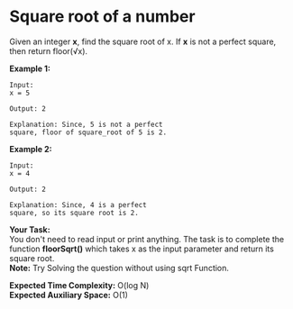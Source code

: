 # Square root of a number 

Given an integer **x**, find the square root of x. If **x** is not a perfect square, then return floor(√x).


**Example 1:**
```
Input:
x = 5

Output: 2

Explanation: Since, 5 is not a perfect 
square, floor of square_root of 5 is 2.
```
**Example 2:**
```
Input:
x = 4

Output: 2

Explanation: Since, 4 is a perfect 
square, so its square root is 2.
``` 

**Your Task:**<br>
You don't need to read input or print anything. The task is to complete the function **floorSqrt()** which takes x as the input parameter and return its square root.<br>
**Note:** Try Solving the question without using sqrt Function.

 

**Expected Time Complexity:** O(log N)<br>
**Expected Auxiliary Space:** O(1)
